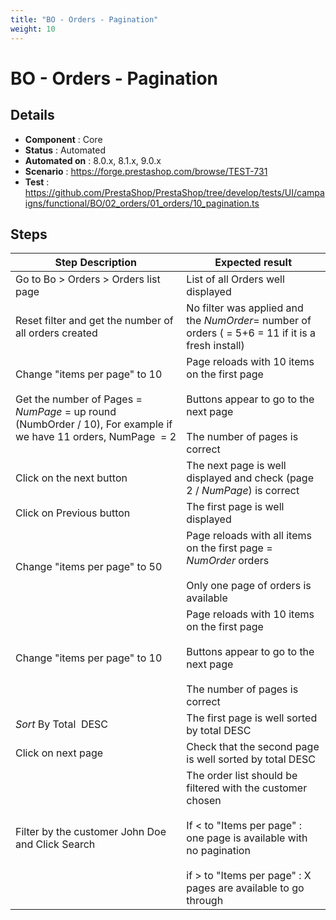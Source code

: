 ```yaml
---
title: "BO - Orders - Pagination"
weight: 10
---
```


# BO - Orders - Pagination
## Details
* **Component** : Core
* **Status** : Automated
* **Automated on** : 8.0.x, 8.1.x, 9.0.x
* **Scenario** : https://forge.prestashop.com/browse/TEST-731
* **Test** : https://github.com/PrestaShop/PrestaShop/tree/develop/tests/UI/campaigns/functional/BO/02_orders/01_orders/10_pagination.ts

## Steps
| Step Description | Expected result |
| ----- | ----- |
| Go to Bo > Orders > Orders list page | List of all Orders well displayed |
| Reset filter and get the number of all orders created | No filter was applied and the *NumOrder*= number of orders ( = 5+6 = 11 if it is a fresh install) |
| Change "items per page" to 10<br><br>Get the number of Pages = *NumPage* = up round (NumbOrder / 10), For example if we have 11 orders, NumPage  = 2 | Page reloads with 10 items on the first page<br><br>Buttons appear to go to the next page<br><br>The number of pages is correct |
| Click on the next button | The next page is well displayed and check (page 2 / *NumPage*) is correct |
| Click on Previous button | The first page is well displayed |
| Change "items per page" to 50 | Page reloads with all items on the first page = *NumOrder* orders<br><br>Only one page of orders is available |
| Change "items per page" to 10 | Page reloads with 10 items on the first page<br><br>Buttons appear to go to the next page<br><br>The number of pages is correct |
| *Sort* By Total  DESC | The first page is well sorted by total DESC |
| Click on next page | Check that the second page is well sorted by total DESC |
| Filter by the customer John Doe and Click Search | The order list should be filtered with the customer chosen<br><br>If < to "Items per page" : one page is available with no pagination<br><br>if > to "Items per page" : X pages are available to go through |